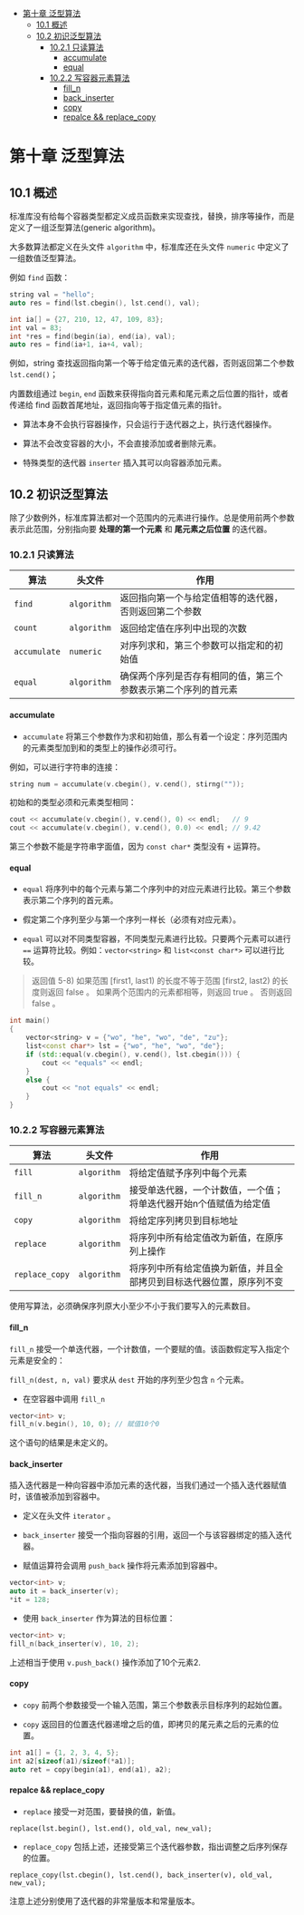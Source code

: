 <!-- TOC -->

- [第十章 泛型算法](#%e7%ac%ac%e5%8d%81%e7%ab%a0-%e6%b3%9b%e5%9e%8b%e7%ae%97%e6%b3%95)
  - [10.1 概述](#101-%e6%a6%82%e8%bf%b0)
  - [10.2 初识泛型算法](#102-%e5%88%9d%e8%af%86%e6%b3%9b%e5%9e%8b%e7%ae%97%e6%b3%95)
    - [10.2.1 只读算法](#1021-%e5%8f%aa%e8%af%bb%e7%ae%97%e6%b3%95)
      - [accumulate](#accumulate)
      - [equal](#equal)
    - [10.2.2 写容器元素算法](#1022-%e5%86%99%e5%ae%b9%e5%99%a8%e5%85%83%e7%b4%a0%e7%ae%97%e6%b3%95)
      - [fill_n](#filln)
      - [back_inserter](#backinserter)
      - [copy](#copy)
      - [repalce && replace_copy](#repalce--replacecopy)

<!-- /TOC -->


# 第十章 泛型算法

## 10.1 概述

标准库没有给每个容器类型都定义成员函数来实现查找，替换，排序等操作，而是定义了一组泛型算法(generic algorithm)。

大多数算法都定义在头文件 `algorithm` 中，标准库还在头文件 `numeric` 中定义了一组数值泛型算法。

例如 `find` 函数：

```cpp
string val = "hello";
auto res = find(lst.cbegin(), lst.cend(), val);

int ia[] = {27, 210, 12, 47, 109, 83};
int val = 83;
int *res = find(begin(ia), end(ia), val);
auto res = find(ia+1, ia+4, val);
```

例如，string 查找返回指向第一个等于给定值元素的迭代器，否则返回第二个参数 `lst.cend()`；

内置数组通过 `begin`, `end` 函数来获得指向首元素和尾元素之后位置的指针，或者传递给 find 函数首尾地址，返回指向等于指定值元素的指针。

- 算法本身不会执行容器操作，只会运行于迭代器之上，执行迭代器操作。

- 算法不会改变容器的大小，不会直接添加或者删除元素。

- 特殊类型的迭代器 `inserter` 插入其可以向容器添加元素。

## 10.2 初识泛型算法

除了少数例外，标准库算法都对一个范围内的元素进行操作。总是使用前两个参数表示此范围，分别指向要 **处理的第一个元素** 和 **尾元素之后位置** 的迭代器。

### 10.2.1 只读算法

算法 | 头文件 | 作用
--- | --- | ---
`find` | `algorithm` | 返回指向第一个与给定值相等的迭代器，否则返回第二个参数
`count` | `algorithm` | 返回给定值在序列中出现的次数
`accumulate` | `numeric` | 对序列求和，第三个参数可以指定和的初始值
`equal` | `algorithm` | 确保两个序列是否存有相同的值，第三个参数表示第二个序列的首元素


#### accumulate

- `accumulate` 将第三个参数作为求和初始值，那么有着一个设定：序列范围内的元素类型加到和的类型上的操作必须可行。

例如，可以进行字符串的连接：

```cpp
string num = accumulate(v.cbegin(), v.cend(), stirng(""));
```

初始和的类型必须和元素类型相同：

```cpp
cout << accumulate(v.cbegin(), v.cend(), 0) << endl;   // 9
cout << accumulate(v.cbegin(), v.cend(), 0.0) << endl; // 9.42
```

第三个参数不能是字符串字面值，因为 `const char*` 类型没有 `+` 运算符。

#### equal

- `equal` 将序列中的每个元素与第二个序列中的对应元素进行比较。第三个参数表示第二个序列的首元素。

- 假定第二个序列至少与第一个序列一样长（必须有对应元素）。

- `equal` 可以对不同类型容器，不同类型元素进行比较。只要两个元素可以进行 `==` 运算符比较。例如：`vector<string>` 和 `list<const char*>` 可以进行比较。

>返回值
5-8) 如果范围 [first1, last1) 的长度不等于范围 [first2, last2) 的长度则返回 false 。
如果两个范围内的元素都相等，则返回 true 。
否则返回 false 。

```cpp
int main()
{
    vector<string> v = {"wo", "he", "wo", "de", "zu"};
    list<const char*> lst = {"wo", "he", "wo", "de"};
    if (std::equal(v.cbegin(), v.cend(), lst.cbegin())) {
        cout << "equals" << endl;
    }
    else {
        cout << "not equals" << endl;
    }
}
```

### 10.2.2 写容器元素算法

算法 | 头文件 | 作用
--- | --- | ---
`fill` | `algorithm` | 将给定值赋予序列中每个元素
`fill_n` | `algorithm` | 接受单迭代器，一个计数值，一个值；将单迭代器开始n个值赋值为给定值
`copy` | `algorithm` | 将给定序列拷贝到目标地址
`replace` | `algorithm` | 将序列中所有给定值改为新值，在原序列上操作
`replace_copy` | `algorithm` | 将序列中所有给定值换为新值，并且全部拷贝到目标迭代器位置，原序列不变

使用写算法，必须确保序列原大小至少不小于我们要写入的元素数目。

#### fill_n

`fill_n` 接受一个单迭代器，一个计数值，一个要赋的值。该函数假定写入指定个元素是安全的：

`fill_n(dest, n, val)` 要求从 `dest` 开始的序列至少包含 `n` 个元素。

- 在空容器中调用 `fill_n`

```cpp
vector<int> v;
fill_n(v.begin(), 10, 0); // 赋值10个0
```

这个语句的结果是未定义的。

#### back_inserter

插入迭代器是一种向容器中添加元素的迭代器，当我们通过一个插入迭代器赋值时，该值被添加到容器中。

- 定义在头文件 `iterator` 。

- `back_inserter` 接受一个指向容器的引用，返回一个与该容器绑定的插入迭代器。

- 赋值运算符会调用 `push_back` 操作将元素添加到容器中。

```cpp
vector<int> v;
auto it = back_inserter(v);
*it = 128;
```

- 使用 `back_inserter` 作为算法的目标位置：

```cpp
vector<int> v;
fill_n(back_inserter(v), 10, 2); 
```

上述相当于使用 `v.push_back()` 操作添加了10个元素2.

#### copy

- `copy` 前两个参数接受一个输入范围，第三个参数表示目标序列的起始位置。

- `copy` 返回目的位置迭代器递增之后的值，即拷贝的尾元素之后的元素的位置。 

```cpp
int a1[] = {1, 2, 3, 4, 5};
int a2[sizeof(a1)/sizeof(*a1)];
auto ret = copy(begin(a1), end(a1), a2);
```

#### repalce && replace_copy

- `replace` 接受一对范围，要替换的值，新值。

`replace(lst.begin(), lst.end(), old_val, new_val);`
  
- `replace_copy` 包括上述，还接受第三个迭代器参数，指出调整之后序列保存的位置。

`replace_copy(lst.cbegin(), lst.cend(), back_inserter(v), old_val, new_val);`

注意上述分别使用了迭代器的非常量版本和常量版本。

